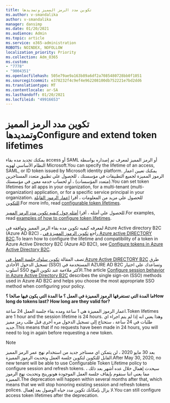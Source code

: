```yaml
---
title: تكوين مدد الرمز المميز وتمديدها
ms.author: v-smandalika
author: v-smandalika
manager: dansimp
ms.date: 01/20/2021
ms.audience: Admin
ms.topic: article
ms.service: o365-administration
ROBOTS: NOINDEX, NOFOLLOW
localization_priority: Priority
ms.collection: Adm_O365
ms.custom:
- "7778"
- "9004351"
ms.openlocfilehash: 505e79ae9a163b89a6df2a7085480728bb0f1051
ms.sourcegitcommit: e378232f4c9ef4e962208100db752221e7bd2dd6
ms.translationtype: MT
ms.contentlocale: ar-SA
ms.lasthandoff: 01/20/2021
ms.locfileid: "49916653"
---
```

# <a name="configure-and-extend-token-lifetimes"></a><span data-ttu-id="c6ebc-102">تكوين مدد الرمز المميز وتمديدها</span><span class="sxs-lookup"><span data-stu-id="c6ebc-102">Configure and extend token lifetimes</span></span>

<span data-ttu-id="c6ebc-103">يمكنك تحديد مده بقاء access أو SAML أو الرمز المميز لمعرف تم إصداره بواسطة النظام الأساسي لهويه Microsoft.</span><span class="sxs-lookup"><span data-stu-id="c6ebc-103">You can specify the lifetime of an access, SAML, or ID token issued by Microsoft identity platform.</span></span> <span data-ttu-id="c6ebc-104">يمكنك تعيين اعمار الرموز المميزة لجميع التطبيقات في مؤسستك ، للحصول علي تطبيق متعدد المستاجرين (متعدد المؤسسات) ، أو لحساب خدمه معين في مؤسستك.</span><span class="sxs-lookup"><span data-stu-id="c6ebc-104">You can set token lifetimes for all apps in your organization, for a multi-tenant (multi-organization) application, or for a specific service principal in your organization.</span></span> <span data-ttu-id="c6ebc-105">للحصول علي مزيد من المعلومات ، أقرا [اعمار الرموز القابلة للتكوين](https://docs.microsoft.com/azure/active-directory/develop/active-directory-configurable-token-lifetimes).</span><span class="sxs-lookup"><span data-stu-id="c6ebc-105">For more info, read [configurable token lifetimes](https://docs.microsoft.com/azure/active-directory/develop/active-directory-configurable-token-lifetimes).</span></span>

<span data-ttu-id="c6ebc-106">للحصول علي أمثله ، أقرا [أمثله حول كيفيه تكوين مدد الرمز المميز](https://docs.microsoft.com/azure/active-directory/develop/configure-token-lifetimes).</span><span class="sxs-lookup"><span data-stu-id="c6ebc-106">For examples, read [examples of how to configure token lifetimes](https://docs.microsoft.com/azure/active-directory/develop/configure-token-lifetimes).</span></span>

<span data-ttu-id="c6ebc-107">لمعرفه كيفيه تكوين مده بقاء الرمز المميز وتوافقه في Azure Active directory B2C (Azure AD B2C) ، راجع [تكوين الرموز المميزة في Azure active DIRECTORY B2C](https://docs.microsoft.com/azure/active-directory-b2c/configure-tokens?pivots=b2c-user-flow).</span><span class="sxs-lookup"><span data-stu-id="c6ebc-107">To learn how to configure the lifetime and compatibility of a token in Azure Active Directory B2C (Azure AD B2C), see [Configure tokens in Azure Active Directory B2C](https://docs.microsoft.com/azure/active-directory-b2c/configure-tokens?pivots=b2c-user-flow).</span></span>

<span data-ttu-id="c6ebc-108">تصف المقالة [تكوين سلوك جلسة العمل في Azure Active DIRECTORY B2C](https://docs.microsoft.com/azure/active-directory-b2c/session-behavior?pivots=b2c-user-flow) طرق تسجيل الدخول الأحادي (SSO) المستخدمة في AZURE AD B2C وتساعدك علي اختيار أسلوب SSO الأكثر ملاءمة عند تكوين النهج.</span><span class="sxs-lookup"><span data-stu-id="c6ebc-108">The article [Configure session behavior in Azure Active Directory B2C](https://docs.microsoft.com/azure/active-directory-b2c/session-behavior?pivots=b2c-user-flow) describes the single sign-on (SSO) methods used in Azure AD B2C and helps you choose the most appropriate SSO method when configuring your policy.</span></span>

<span data-ttu-id="c6ebc-109">**ما المدة التي تستغرقها الرموز المميزة في العمل ؟ ما المدة التي يكون فيها صالحا ؟**</span><span class="sxs-lookup"><span data-stu-id="c6ebc-109">**How long do tokens last? How long are they valid for?**</span></span>

<span data-ttu-id="c6ebc-110">اعمار الرموز المميزة هي 1 ساعة ومده بقاء جلسة العمل 24 ساعة.</span><span class="sxs-lookup"><span data-stu-id="c6ebc-110">Token lifetimes are 1 hour and the session lifetime is 24 hours.</span></span> <span data-ttu-id="c6ebc-111">وهذا يعني انه إذا لم يتم اجراء اي طلبات في 24 ساعة ، ستحتاج إلى تسجيل الدخول مره أخرى قبل طلب رمز مميز جديد.</span><span class="sxs-lookup"><span data-stu-id="c6ebc-111">This means that if no requests have been made in 24 hours, you will need to log in again before requesting a new token.</span></span>

> [!NOTE]
> <span data-ttu-id="c6ebc-112">بعد 30 مايو 2020 ، لن يتمكن اي مستاجر جديد من استخدام نهج عمر الرمز المميز القابل للتكوين لتكوين جلسة العمل وتحديث الرموز المميزة.</span><span class="sxs-lookup"><span data-stu-id="c6ebc-112">After May 30, 2020, no new tenant will be able to use Configurable Token Lifetime policy to configure session and refresh tokens.</span></span> <span data-ttu-id="c6ebc-113">سيحدث إهمال خلال عده أشهر بعد ذلك ، مما يعني اننا سنقوم بإيقاف جلسة العمل الموجودة هونورينج وتحديث نهج الرموز المميزة.</span><span class="sxs-lookup"><span data-stu-id="c6ebc-113">The deprecation will happen within several months after that, which means that we will stop honoring existing session and refresh tokens polices.</span></span> <span data-ttu-id="c6ebc-114">لا يزال بإمكانك تكوين مدد حياه الوصول بعد إهمال.</span><span class="sxs-lookup"><span data-stu-id="c6ebc-114">You can still configure access token lifetimes after the deprecation.</span></span>






